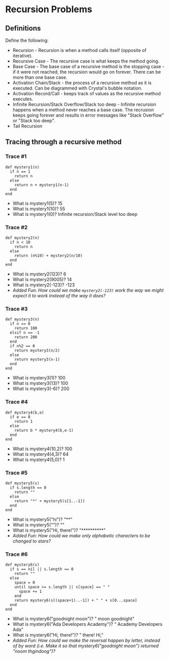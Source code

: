 # Recursion Problems

## Definitions
Define the following:

- Recursion  - Recursion is when a method calls itself (opposite of iterative).
- Recursive Case - The recursive case is what keeps the method going.
- Base Case - The base case of a recursive method is the stopping case - if it were not reached, the recursion would go on forever.  There can be more than one base case.
- Activation Chain/Stack - the process of a recursive method as it is executed.  Can be diagrammed with Crystal's bubble notation.
- Activation Record/Call - keeps track of values as the recursive method executes.
- Infinite Recursion/Stack Overflow/Stack too deep - Infinite recursion happens when a method never reaches a base case.  The recrusion keeps going forever and results in error messages like "Stack Overflow" or "Stack too deep".
- Tail Recursion

## Tracing through a recursive method

### Trace #1
```
def mystery1(n)
  if n == 1
    return n
  else
    return n + mystery1(n-1)
  end
end
```

- What is mystery1(5)?  15
- What is mystery1(10)?  55
- What is mystery1(0)? Infinite recursion/Stack level too deep

### Trace #2
```
def mystery2(n)
  if n < 10
    return n
  else
    return (n%10) + mystery2(n/10)
  end
end
```

- What is mystery2(123)? 6
- What is mystery2(9005)? 14
- What is mystery2(-123)? -123
- _Added Fun: How could we make `mystery2(-123)` work the way we might expect it to work instead of the way it does?_

### Trace #3
```
def mystery3(n)
  if n == 0
    return 100
  elsif n == -1
    return 200
  end
  if n%2 == 0
    return mystery3(n/2)
  else
    return mystery3(n-1)
  end
end
```

- What is mystery3(1)? 100
- What is mystery3(13)? 100
- What is mystery3(-6)? 200

### Trace #4
```
def mystery4(b,e)
  if e == 0
    return 1
  else
    return b * mystery4(b,e-1)
  end
end
```

- What is mystery4(10,2)? 100
- What is mystery4(4,3)? 64
- What is mystery4(5,0)? 1

### Trace #5
```
def mystery5(s)
  if s.length == 0
    return ""
  else
    return "*" + mystery5(s[1..-1])
  end
end
```

- What is mystery5("hi")? "**"
- What is mystery5("")? ""
- What is mystery5("Hi, there!")? "**********"
- _Added Fun: How could we make only alphabetic characters to be changed to stars?_

### Trace #6
```
def mystery6(s)
  if s == nil || s.length == 0
    return ""
  else
    space = 0
    until space >= s.length || s[space] == " "
      space += 1
    end
    return mystery6(s[(space+1)..-1]) + " " + s[0...space]
  end
end
```

- What is mystery6("goodnight moon")? " moon goodnight"
- What is mystery6("Ada Developers Academy")? " Academy Developers Ada"
- What is mystery6("Hi, there!")? " there! Hi,"
- _Added Fun: How could we make the reversal happen by letter, instead of by word (i.e. Make it so that mystery6("goodnight moon") returned "noom thgindoog")?_
